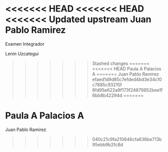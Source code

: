 <<<<<<< HEAD
<<<<<<< HEAD
<<<<<<< Updated upstream
Juan Pablo Ramirez
=======
Examen Integrador

Lenin Uzcategui
>>>>>>> Stashed changes
=======
<<<<<<< HEAD
Paula A Palacios A
=======
Juan Pablo Ramirez
>>>>>>> efaed1d9d85c7efded4bd3e34c10c7885c93215f
>>>>>>> 8fd95e622a9f173f24879852bee1f6bb8b42294d
=======

Paula A Palacios A
=======
Juan Pablo Ramirez

>>>>>>> 040c21c9fa210846cfa636be713b95ebb9b2fc8d
